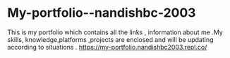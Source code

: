 # My-portfolio--nandishbc-2003
This is my portfolio which contains all the links , information about me .My skills, knowledge,platforms ,projects are enclosed and will be updating according to situations .
https://my-portfolio.nandishbc2003.repl.co/
